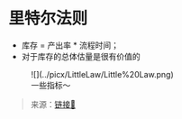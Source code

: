 # 里特尔法则

- 库存 = 产出率 * 流程时间；
- 对于库存的总体估量是很有价值的


<figure markdown>
![](../picx/LittleLaw/Little%20Law.png)
  <figcaption>一些指标～</figcaption>
</figure>

> 来源：[链接🔗](https://www.bilibili.com/video/BV1LN4y1G7hz/)